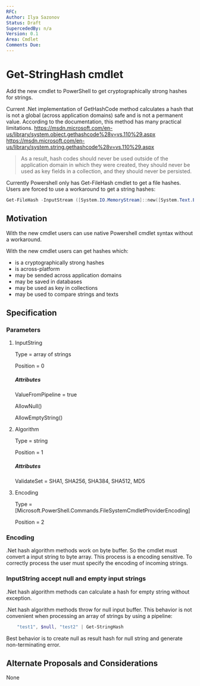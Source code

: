 ```yaml
---
RFC: 
Author: Ilya Sazonov
Status: Draft
SupercededBy: n/a
Version: 0.1
Area: Cmdlet
Comments Due:
---
```


# Get-StringHash cmdlet

Add the new cmdlet to PowerShell to get cryptographically strong hashes for strings.

Current .Net implementation of GetHashCode method calculates a hash that is not a global (across application domains) safe and is not a permanent value.
According to the documentation, this method has many practical limitations.
https://msdn.microsoft.com/en-us/library/system.object.gethashcode%28v=vs.110%29.aspx
https://msdn.microsoft.com/en-us/library/system.string.gethashcode%28v=vs.110%29.aspx
>As a result, hash codes should never be used outside of the application domain in which they were created, they should never be used as key fields in a collection, and they should never be persisted.

Currently Powershell only has Get-FileHash cmdlet to get a file hashes.
Users are forced to use a workaround to get a string hashes:
```powershell
Get-FileHash -InputStream ([System.IO.MemoryStream]::new([System.Text.Encoding]::UTF8.GetBytes("test string")))
```

## Motivation

With the new cmdlet users can use native Powershell cmdlet syntax without a workaround.

With the new cmdlet users can get hashes which:

* is a cryptographically strong hashes
* is across-platform
* may be sended across application domains
* may be saved in databases
* may be used as key in collections
* may be used to compare strings and texts

## Specification

### Parameters

1. InputString

    Type = array of strings

    Position = 0

    ##### Attributes

    ValueFromPipeline = true

    AllowNull()

    AllowEmptyString()

2. Algorithm

    Type = string

    Position = 1

    ##### Attributes

    ValidateSet = SHA1, SHA256, SHA384, SHA512, MD5

3. Encoding

    Type = [Microsoft.PowerShell.Commands.FileSystemCmdletProviderEncoding]

    Position = 2

### Encoding

.Net hash algorithm methods work on byte buffer. So the cmdlet must convert a input string to byte array.
This process is a encoding sensitive.
To correctly process the user must specify the encoding of incoming strings.

### InputString accept null and empty input strings

.Net hash algorithm methods can calculate a hash for empty string without exception.

.Net hash algorithm methods throw for null input buffer.
This behavior is not convenient when processing an array of strings by using a pipeline:
```powershell
    "test1", $null, "test2" | Get-StringHash
```
Best behavior is to create null as result hash for null string and generate non-terminating error.

## Alternate Proposals and Considerations

None
